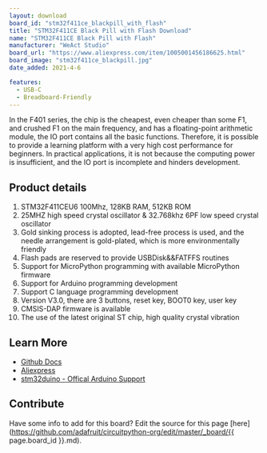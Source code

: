 ```yaml
---
layout: download
board_id: "stm32f411ce_blackpill_with_flash"
title: "STM32F411CE Black Pill with Flash Download"
name: "STM32F411CE Black Pill with Flash"
manufacturer: "WeAct Studio"
board_url: "https://www.aliexpress.com/item/1005001456186625.html"
board_image: "stm32f411ce_blackpill.jpg"
date_added: 2021-4-6

features:
  - USB-C
  - Breadboard-Friendly
---
```

In the F401 series, the chip is the cheapest, even cheaper than some F1, and crushed F1 on the main frequency, and has a floating-point arithmetic module, the IO port contains all the basic functions. Therefore, it is possible to provide a learning platform with a very high cost performance for beginners. In practical applications, it is not because the computing power is insufficient, and the IO port is incomplete and hinders development.

## Product details
1. STM32F411CEU6 100Mhz, 128KB RAM, 512KB ROM
2. 25MHZ high speed crystal oscillator & 32.768khz 6PF low speed crystal oscillator
3. Gold sinking process is adopted, lead-free process is used, and the needle arrangement is gold-plated, which is more environmentally friendly
3. Flash pads are reserved to provide USBDisk&&FATFFS routines
4. Support for MicroPython programming with available MicroPython firmware
5. Support for Arduino programming development
6. Support C language programming development
7. Version V3.0, there are 3 buttons, reset key, BOOT0 key, user key
8. CMSIS-DAP firmware is available
9. The use of the latest original ST chip, high quality crystal vibration

## Learn More
* [Github Docs](https://github.com/WeActTC/MiniF4-STM32F4x1)
* [Aliexpress](https://www.aliexpress.com/item/1005001456186625.html)
* [stm32duino - Offical Arduino Support](https://github.com/stm32duino/Arduino_Core_STM32)

## Contribute

Have some info to add for this board? Edit the source for this page [here](https://github.com/adafruit/circuitpython-org/edit/master/_board/{{ page.board_id }}.md).
